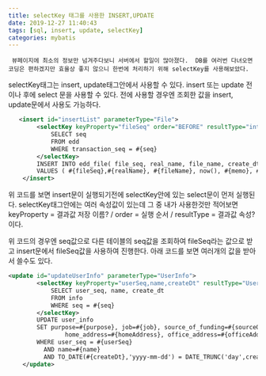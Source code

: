 ```yaml
---
title: selectKey 태그를 사용한 INSERT,UPDATE
date: 2019-12-27 11:40:43
tags: [sql, insert, update, selectKey]
categories: mybatis
---
```


` 뷰페이지에 최소의 정보만 넘겨주다보니 서버에서 할일이 많아졌다. 
DB를 여러번 다녀오면 코딩은 편하겠지만 효율상 좋지 않으니 한번에 처리하기 위해 selectKey를 사용해보았다.`

selectKey태그는 insert, update태그안에서 사용할 수 있다. 
insert 또는 update 전이나 후에 select 문을 사용할 수 있다.
전에 사용할 경우엔 조회한 값을 insert, update문에서 사용도 가능하다.

```xml
   <insert id="insertList" parameterType="File">
    	<selectKey keyProperty="fileSeq" order="BEFORE" resultType="int">
    		SELECT seq 
    		FROM edd 
    		WHERE transaction_seq = #{seq}
    	</selectKey>
        INSERT INTO edd_file( file_seq, real_name, file_name, create_dt, memo, uploader)
        VALUES ( #{fileSeq},#{realName}, #{fileName}, now(), #{memo}, #{uploader})
    </insert>
```

위 코드를 보면 insert문이 실행되기전에 selectKey안에 있는 select문이 먼저 실행된다.
selectKey태그안에는 여러 속성값이 있는데 그 중 내가 사용한것만 적어보면 
keyProperty = 결과값 저장 이름? / order = 실행 순서 / resultType = 결과값 속성? 이다.

위 코드의 경우엔 seq값으로 다른 테이블의 seq값을 조회하여 fileSeq라는 값으로 받고 insert문에서 fileSeq값을 사용하여 진행한다. 
아래 코드를 보면 여러개의 값을 받아서 쓸수도 있다.

```xml
<update id="updateUserInfo" parameterType="UserInfo">
    	<selectKey keyProperty="userSeq,name,createDt" resultType="UserInfo" order="BEFORE">
	    	SELECT user_seq, name, create_dt 
	    	FROM info
	    	WHERE seq = #{seq} 
    	</selectKey>
        UPDATE user_info
        SET purpose=#{purpose}, job=#{job}, source_of_funding=#{sourceOfFunding},
                home_address=#{homeAddress}, office_address=#{officeAddress}
        WHERE user_seq = #{userSeq} 
          AND name=#{name} 
          AND TO_DATE(#{createDt},'yyyy-mm-dd') = DATE_TRUNC('day',create_dt)
    </update>
```
